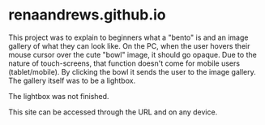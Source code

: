 # renaandrews.github.io

This project was to explain to beginners what a "bento" is and an image gallery of what they can look like. On the PC, when the user hovers their mouse cursor over the cute "bowl" image, it should go opaque. Due to the nature of touch-screens, that function doesn't come for mobile users (tablet/mobile). By clicking the bowl it sends the user to the image gallery.
The gallery itself was to be a lightbox.

The lightbox was not finished.

This site can be accessed through the URL and on any device.
